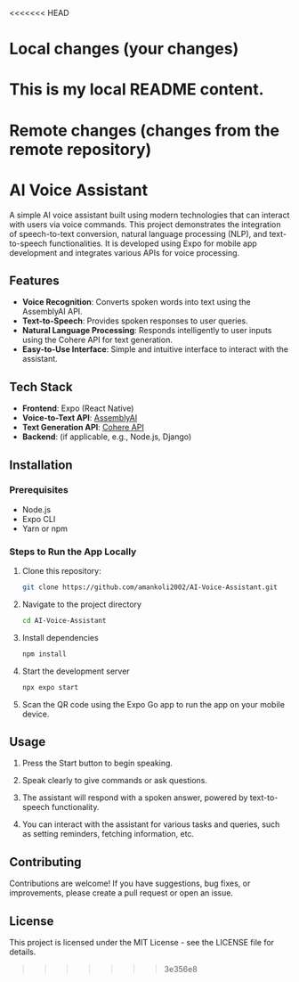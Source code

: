 <<<<<<< HEAD
# Local changes (your changes)
This is my local README content.
=======
# Remote changes (changes from the remote repository)
# AI Voice Assistant

A simple AI voice assistant built using modern technologies that can interact with users via voice commands. This project demonstrates the integration of speech-to-text conversion, natural language processing (NLP), and text-to-speech functionalities. It is developed using Expo for mobile app development and integrates various APIs for voice processing.

## Features

- **Voice Recognition**: Converts spoken words into text using the AssemblyAI API.
- **Text-to-Speech**: Provides spoken responses to user queries.
- **Natural Language Processing**: Responds intelligently to user inputs using the Cohere API for text generation.
- **Easy-to-Use Interface**: Simple and intuitive interface to interact with the assistant.

## Tech Stack

- **Frontend**: Expo (React Native)
- **Voice-to-Text API**: [AssemblyAI](https://www.assemblyai.com/)
- **Text Generation API**: [Cohere API](https://cohere.ai/)
- **Backend**: (if applicable, e.g., Node.js, Django)

## Installation

### Prerequisites

- Node.js
- Expo CLI
- Yarn or npm

### Steps to Run the App Locally

1. Clone this repository:
   ```bash
   git clone https://github.com/amankoli2002/AI-Voice-Assistant.git

2. Navigate to the project directory 

   ```bash
   cd AI-Voice-Assistant

3. Install dependencies
   ```bash
   npm install

4. Start the development server
   ```bash
   npx expo start

5. Scan the QR code using the Expo Go app to run the app on your mobile device.


## Usage

1. Press the Start button to begin speaking.

2. Speak clearly to give commands or ask questions.

3. The assistant will respond with a spoken answer, powered by text-to-speech functionality.

4. You can interact with the assistant for various tasks and queries, such as setting reminders, fetching information, etc.

## Contributing
Contributions are welcome! If you have suggestions, bug fixes, or improvements, please create a pull request or open an issue.

## License
This project is licensed under the MIT License - see the LICENSE file for details.
>>>>>>> 3e356e8
